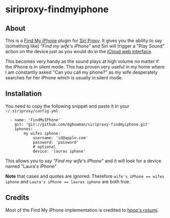 siriproxy-findmyiphone
======================

## About

This is a <a href="http://www.apple.com/icloud/features/find-my-iphone.html" target="_blank">Find My iPhone</a> plugin for <a href="https://github.com/plamoni/SiriProxy" target="_blank">Siri Proxy</a>. It gives you the ability to say (something like) *"Find my wife's iPhone"* and Siri will trigger a "Play Sound" action on the device just as you would do in the <a href="https://www.icloud.com" target="_blank">iCloud web interface</a>.

This becomes very handy as the sound plays at high volume no matter if the iPhone is in silent mode. This has proven very useful in my home where I am constantly asked "Can you call my phone?" as my wife desperately searches for her iPhone which is usually in silent mode.

## Installation

You need to copy the following snippet and paste it in your `~/.siriproxy/config.yml`

	  - name: 'FindMyIPhone'
	    git: 'git://github.com/mgbowman/siriproxy-findmyiphone.git'
	    iphones:	    
	    	my wifes iphone:
	    		username: 'id@apple.com'
	    		password: 'password'
	    		# optional
				device: 'lauras iphone'

This allows you to say *"Find my wife's iPhone"* and it will look for a device named "Laura's iPhone"

**Note** that cases and quotes are ignored. Therefore `wife's iPhone == wifes iphone` and `Laura's iPhone == lauras iphone` are both true.

## Credits

Most of the Find My iPhone implementation is credited to <a href="https://github.com/hpop/rosumi" target="_blank">hpop's rosumi</a>.
